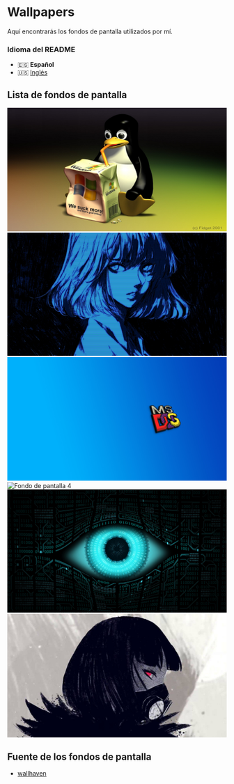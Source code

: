 # Wallpapers
Aquí encontrarás los fondos de pantalla utilizados por mí.

### Idioma del README
* 🇪🇸 **Español**
* 🇺🇸 [Inglés](./README-en.md)

## Lista de fondos de pantalla
![Fondo de pantalla 1](./wallpapers/1.png)
![Fondo de pantalla 2](./wallpapers/2.png)
![Fondo de pantalla 3](./wallpapers/3.png)
![Fondo de pantalla 4](./wallpapers/4.png)
![Fondo de pantalla 5](./wallpapers/5.png)
![Fondo de pantalla 6](./wallpapers/6.png)

## Fuente de los fondos de pantalla
* [wallhaven](https://wallhaven.cc)
